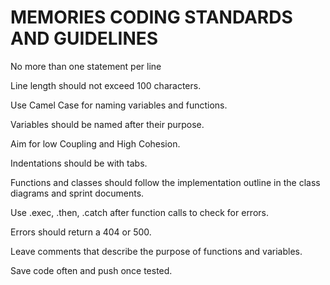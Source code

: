 # MEMORIES CODING STANDARDS AND GUIDELINES

No more than one statement per line

Line length should not exceed 100 characters.

Use Camel Case for naming variables and functions.

Variables should be named after their purpose.

Aim for low Coupling and High Cohesion.

Indentations should be with tabs. 

Functions and classes should follow the implementation outline in the class diagrams and sprint documents.

Use .exec, .then, .catch after function calls to check for errors.

Errors should return a 404 or 500.

Leave comments that describe the purpose of functions and variables.

Save code often and push once tested.


 
